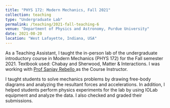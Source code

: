 ```yaml
---
title: "PHYS 172: Modern Mechanics, Fall 2021"
collection: teaching
type: "Undergraduate Lab"
permalink: /teaching/2021-fall-teaching-6
venue: "Department of Physics and Astronomy, Purdue University"
date: 2021-08-20
location: "West Lafayette, Indiana, USA"
---
```


As a Teaching Assistant, I taught the in-person lab of the undergraduate introductory course in Modern Mechanics (PHYS 172) for the Fall semester 2021. Textbook used: Chabay and Sherwood, Matter & Interactions. I was working with <a href="https://www.physics.purdue.edu/people/faculty/rebellos.php">Prof Sanjay Rebello </a> as the Course Instructor.

I taught students to solve mechanics problems by drawing free-body diagrams and analyzing the resultant forces and accelerations. In addition, I helped students perform physics experiments for the lab by using IOLab equipment and analyze the data. I also checked and graded their submissions. 

